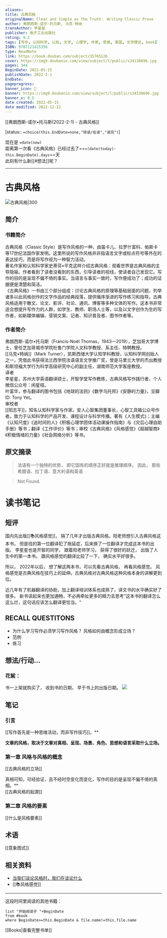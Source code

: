 ```yaml
---
aliases: 
title: 古典风格
originalName: Clear and Simple as the Truth： Writing Classic Prose
author: 弗朗西斯-诺尔·托马斯, 马克·特纳
transAuthor: 李星星
publisher: 电子工业出版社
rating: 9.2
tags: [写作, 认知科学, 认知, 文学, 心理学, 作家, 思维, 美国, 文学理论, book]
ISBN: 9787121425356
type: ReadNote
link: https://book.douban.com/subject/35765126
cover: https://img9.doubanio.com/view/subject/l/public/s34138696.jpg
pages: 344
BeginDate: 2022-05-15
publishDate: 2022-2-1
EndDate:
pageprogress:
banner_icon: 📖
banner: https://img9.doubanio.com/view/subject/l/public/s34138696.jpg
banner_x: 0.5
date created: 2022-05-15
date modified: 2022-12-12
---
```


[[弗朗西斯-诺尔•托马斯(2022-2-1) - 古典风格]]

 

[status:: `=choice(this.EndDate=none,"待读/在读","读完")`]

现在是 `=date(now)`  
距离第一次看《古典风格》已经过去了==`=(date(today)-this.BeginDate).days`==天  
此刻有什么新[[#想法]]呢？

---

# 古典风格

![古典风格|300](https://img9.doubanio.com/view/subject/l/public/s34138696.jpg)

## 简介

### 书籍简介

古典风格（Classic Style）是写作风格的一种，由笛卡儿、拉罗什富科、帕斯卡等17世纪法国作家发明。这里所说的写作风格并非指语言文字或标点符号等外在的表达技巧，而是将写作视为一种智力活动。  
著名作家和认知科学家史蒂芬•平克这样介绍古典风格：观看世界是古典风格的主导隐喻。作者看到了读者没看到的东西，引导读者的视线，使读者自己发现它。写作的目的是呈现不偏不倚的事实。当语言与事实一致时，写作便成功了；成功的证据便是清楚和简洁。  
《古典风格》一书由三个部分组成：讨论古典风格的原理等基础层面的问题，列举诸多以此风格创作的文字作品的经典段落，提供循序渐进的写作练习和指导。古典风格适用于散文、论文、影评、社论、通讯、博客等多种文体的写作。这本书非常适合想提升写作力的人群，如学生、教师、职场人士等，以及以文字创作为生的写作者，如新媒体编辑、营销文案、记者、知识普及者、图书作者等。

### 作者简介

弗朗西斯-诺尔•托马斯（Francis-Noël Thomas，1943—2019），芝加哥大学博士，曾任芝加哥城市学院杜鲁门学院人文科学教授、系主任、特聘教授。  
[[马克•特纳]]（Mark Turner），凯斯西储大学认知学科教授，认知科学网创始人之一，凭借此书获得法兰西学院法语语言文学推广奖，曾是马里兰大学的杰出教授和斯坦福大学行为科学高级研究中心的副主任，湖南师范大学客座教授。  
译者  
李星星，苏州大学英语翻译硕士，开智学堂写作教练，古典风格写作践行者，个人微信公众号：闲星枝。  
叶富华，参与翻译的图书包括《地球的法则》《数字乌托邦》《安静的力量》，豆瓣ID: Tony Yet。  
审校者  
[[阳志平]]，知名认知科学家与作家。安人心智集团董事长，心智工具箱公众号作者。致力于认知科学的产品开发、课程设计与科学传播。著有《人生模式》；主编《认知尺度》《追时间的人》《积极心理学团体活动课操作指南》与《灾后心理自助手册》等书；翻译《工作评价》等书；审校《古典风格》《风格感觉》《超越智商》《积极情绪的力量》《社会网络分析》等书。

## 原文摘录

> 法语有一个独特的优势， 即它固有的顺序正好就是推理顺序。 因此， 那些希腊语、拉丁语、意大利语和英语

> Not Found.

# 读书笔记

## 短评

国内先出版[[📚风格感觉]]， 隔了几年才出版古典风格。阳老师想引入古典风格这本书， 但是找的第一位翻译犯了拖延症，后来换了一位翻译才完成这本书的出版。 李星星也是开智的同学， 跟着阳老师学习， 获得了很好的跃迁， 出版了人生中的第一本书。 跟风格感觉的翻译比较了一下， 确实水平好很多。 

所以， 2022年以后， 想了解这两本书，可以先看古典风格， 再看风格感觉。 风格感觉是古典风格在技巧上的延伸。古典风格对古典风格这种风格本身的讲解更到位。 

近几年有了机器翻译的协助，加上翻译培训体系也成熟了，译文书的水平确实好了很多。 新书读起来也更加通畅，不必再牵扯更多的精力去思考”这本书的翻译怎么这么烂，这句话应该怎么翻译更恰当。“

## RECALL QUESTITONS

- 为什么学习写作必须学习写作风格？ 风格如何由概念形成立场？
- 范例
- 练习

## 想法/行动…
### 花絮：
书一上架就购买了， 收到书的日期， 早于书上的出版日期。 
![](https://xxpic.oss-cn-qingdao.aliyuncs.com/pic/CD801A24-39C0-4C01-BE61-8917FF722229_1_105_c.jpeg)

## 笔记

### 引言

[[写作首先是一种思维活动，而非写作技巧]]。**

**文章的风格，取决于文章对真相、呈现、场景、角色、思想和语言采取什么立场。**

### 第一章 风格与风格的概念

[[古典风格的立场]]

真相可知，可经验证，且不经时空变化而变化，写作的目的是呈现不偏不倚的真相。**  
[[古典风格的起源]]

### 第二章 风格的要素

[[什么是风格要素]]

## 术语

[[意象图式]]

## 相关资料

- [当我们谈论风格时，我们在谈论什么](https://mp.weixin.qq.com/s/fX6PBDZ8pavAgJrpCMqiHg)
- [[📚风格感觉]]
---

这段时间里阅读的其他书籍：

```dataview
list "开始阅读于 "+BeginDate
from #book 
where BeginDate>=this.BeginDate & file.name!=this.file.name
```

[[Books|查看完整书单]]
